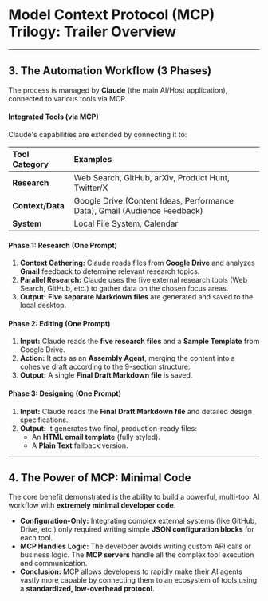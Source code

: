 # Model Context Protocol (MCP) Trilogy: Trailer Overview

---

## 3. The Automation Workflow (3 Phases)

The process is managed by **Claude** (the main AI/Host application), connected to various tools via MCP.

#### Integrated Tools (via MCP)
Claude's capabilities are extended by connecting it to:

| Tool Category | Examples |
| :--- | :--- |
| **Research** | Web Search, GitHub, arXiv, Product Hunt, Twitter/X |
| **Context/Data** | Google Drive (Content Ideas, Performance Data), Gmail (Audience Feedback) |
| **System** | Local File System, Calendar |

#### Phase 1: Research (One Prompt)
1.  **Context Gathering:** Claude reads files from **Google Drive** and analyzes **Gmail** feedback to determine relevant research topics.
2.  **Parallel Research:** Claude uses the five external research tools (Web Search, GitHub, etc.) to gather data on the chosen focus areas.
3.  **Output:** **Five separate Markdown files** are generated and saved to the local desktop.

#### Phase 2: Editing (One Prompt)
1.  **Input:** Claude reads the **five research files** and a **Sample Template** from Google Drive.
2.  **Action:** It acts as an **Assembly Agent**, merging the content into a cohesive draft according to the 9-section structure.
3.  **Output:** A single **Final Draft Markdown file** is saved.

#### Phase 3: Designing (One Prompt)
1.  **Input:** Claude reads the **Final Draft Markdown file** and detailed design specifications.
2.  **Output:** It generates two final, production-ready files:
    * An **HTML email template** (fully styled).
    * A **Plain Text** fallback version.

---

## 4. The Power of MCP: Minimal Code

The core benefit demonstrated is the ability to build a powerful, multi-tool AI workflow with **extremely minimal developer code**.

* **Configuration-Only:** Integrating complex external systems (like GitHub, Drive, etc.) only required writing simple **JSON configuration blocks** for each tool.
* **MCP Handles Logic:** The developer avoids writing custom API calls or business logic. The **MCP servers** handle all the complex tool execution and communication.
* **Conclusion:** MCP allows developers to rapidly make their AI agents vastly more capable by connecting them to an ecosystem of tools using a **standardized, low-overhead protocol**.


